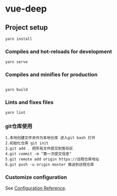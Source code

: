 <!--
 * @Description: 
 * @Author: m.justin.yang@lookout.com
 * @Date: 2021-06-16 09:21:04
 * @LastEditors: m.justin.yang@lookout.com
 * @LastEditTime: 2021-06-22 11:11:07
 * @FilePath: \vue-deep\README.md
-->
# vue-deep

## Project setup
```
yarn install
```

### Compiles and hot-reloads for development
```
yarn serve
```

### Compiles and minifies for production
```

yarn build
```

### Lints and fixes files
```
yarn lint
```

### git仓库使用
```
1.本地创建文件夹作为本地仓库 进入git bash 打开
2.初始化仓库 git init
3.git add . 把所有文件提交到暂存区
4.git commit -m "第一次提交信息"
5.git remote add origin https://远程仓库地址
6.git push -u origin master 推送到远程仓库
```

### Customize configuration
See [Configuration Reference](https://cli.vuejs.org/config/).
